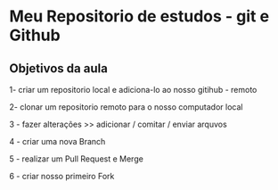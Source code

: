 # Meu Repositorio de estudos - git e Github

## Objetivos da aula
 1- criar um repositorio local e adiciona-lo ao nosso gitihub - remoto

 2- clonar um repositorio remoto para o nosso computador local

 3 - fazer alterações >> adicionar / comitar / enviar arquvos 

 4 - criar uma nova Branch

 5 - realizar um Pull Request e Merge

 6 - criar nosso primeiro Fork